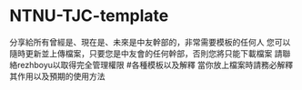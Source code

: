 # NTNU-TJC-template
分享給所有曾經是、現在是、未來是中友幹部的，非常需要模板的任何人
您可以隨時更新並上傳檔案，只要您是中友會的任何幹部，否則您將只能下載檔案
請聯絡rezhboyu以取得完全管理權限
#各種模板以及解釋
當你放上檔案時請務必解釋其作用以及預期的使用方法
